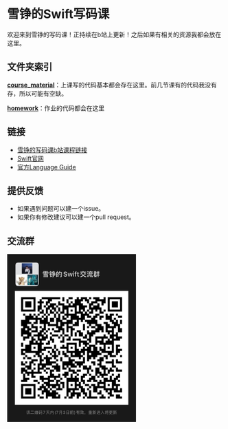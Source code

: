# 雪铮的Swift写码课

欢迎来到雪铮的写码课！正持续在b站上更新！之后如果有相关的资源我都会放在这里。

## 文件夹索引

**[course_material](/course_material/)**：上课写的代码基本都会存在这里。前几节课有的代码我没有存，所以可能有空缺。

**[homework](/homework/)**：作业的代码都会在这里 

## 链接
- [雪铮的写码课b站课程链接](https://space.bilibili.com/23849388/channel/collectiondetail?sid=487884)
- [Swift官网](https://www.swift.org)
- [官方Language Guide](https://docs.swift.org/swift-book/LanguageGuide/TheBasics.html)

## 提供反馈
- 如果遇到问题可以建一个issue。
- 如果你有修改建议可以建一个pull request。

## 交流群
<img src="/wechat_code.JPG" width="300">
